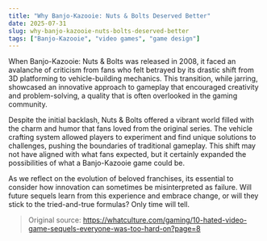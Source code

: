 ```yaml
---
title: "Why Banjo-Kazooie: Nuts & Bolts Deserved Better"
date: 2025-07-31
slug: why-banjo-kazooie-nuts-bolts-deserved-better
tags: ["Banjo-Kazooie", "video games", "game design"]
---
```

When Banjo-Kazooie: Nuts & Bolts was released in 2008, it faced an avalanche of criticism from fans who felt betrayed by its drastic shift from 3D platforming to vehicle-building mechanics. This transition, while jarring, showcased an innovative approach to gameplay that encouraged creativity and problem-solving, a quality that is often overlooked in the gaming community. 

Despite the initial backlash, Nuts & Bolts offered a vibrant world filled with the charm and humor that fans loved from the original series. The vehicle crafting system allowed players to experiment and find unique solutions to challenges, pushing the boundaries of traditional gameplay. This shift may not have aligned with what fans expected, but it certainly expanded the possibilities of what a Banjo-Kazooie game could be.

As we reflect on the evolution of beloved franchises, its essential to consider how innovation can sometimes be misinterpreted as failure. Will future sequels learn from this experience and embrace change, or will they stick to the tried-and-true formulas? Only time will tell.
> Original source: https://whatculture.com/gaming/10-hated-video-game-sequels-everyone-was-too-hard-on?page=8
